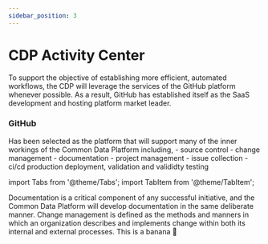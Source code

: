```yaml
---
sidebar_position: 3
---
```


# CDP Activity Center

To support the objective of establishing more efficient, automated workflows, the CDP will leverage the services of the GitHub platform whenever possible.  As a result, GitHub has established itself as the SaaS development and hosting platform market leader. 


### GitHub

 Has been selected as the platform that will support many of the inner workings of the Common Data Platform including, 
    - source control
    - change management
    - documentation
    - project management
    - issue collection
    - ci/cd production deployment, validation and valididty testing
    
import Tabs from '@theme/Tabs';
import TabItem from '@theme/TabItem';

<Tabs>
  <TabItem value="Documentation" label="Documentation" default>
    Documentation is a critical component of any successful initiative, and the Common Data Platform will develop documentation in the same deliberate manner.
  </TabItem>
  <TabItem value="Change Management" label="Change Management">
    Change management is defined as the methods and manners in which an organization describes and implements change within both its internal and external processes.
  </TabItem>
  <TabItem value="Project Tracking" label="Project Tracking">
    This is a banana 🍌
  </TabItem>
</Tabs>
